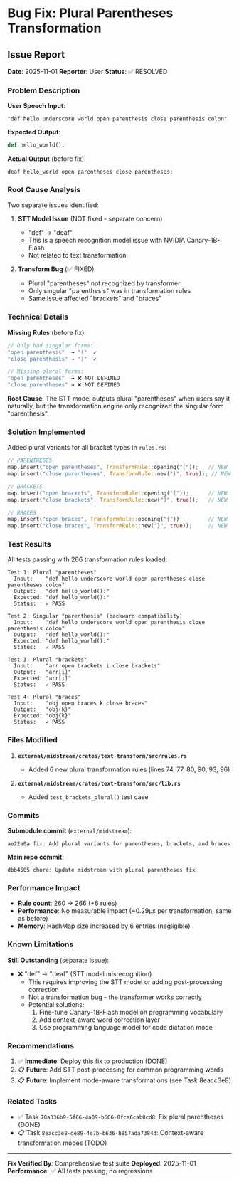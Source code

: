 # Bug Fix: Plural Parentheses Transformation

## Issue Report

**Date**: 2025-11-01
**Reporter**: User
**Status**: ✅ RESOLVED

### Problem Description

**User Speech Input**:
```
"def hello underscore world open parenthesis close parenthesis colon"
```

**Expected Output**:
```python
def hello_world():
```

**Actual Output** (before fix):
```
deaf hello_world open parentheses close parentheses:
```

### Root Cause Analysis

Two separate issues identified:

1. **STT Model Issue** (NOT fixed - separate concern)
   - "def" → "deaf"
   - This is a speech recognition model issue with NVIDIA Canary-1B-Flash
   - Not related to text transformation

2. **Transform Bug** (✅ FIXED)
   - Plural "parentheses" not recognized by transformer
   - Only singular "parenthesis" was in transformation rules
   - Same issue affected "brackets" and "braces"

### Technical Details

**Missing Rules** (before fix):
```rust
// Only had singular forms:
"open parenthesis"  → "("  ✓
"close parenthesis" → ")"  ✓

// Missing plural forms:
"open parentheses"  → ❌ NOT DEFINED
"close parentheses" → ❌ NOT DEFINED
```

**Root Cause**:
The STT model outputs plural "parentheses" when users say it naturally, but the transformation engine only recognized the singular form "parenthesis".

### Solution Implemented

Added plural variants for all bracket types in `rules.rs`:

```rust
// PARENTHESES
map.insert("open parentheses", TransformRule::opening("("));   // NEW
map.insert("close parentheses", TransformRule::new(")", true)); // NEW

// BRACKETS
map.insert("open brackets", TransformRule::opening("["));      // NEW
map.insert("close brackets", TransformRule::new("]", true));   // NEW

// BRACES
map.insert("open braces", TransformRule::opening("{"));        // NEW
map.insert("close braces", TransformRule::new("}", true));     // NEW
```

### Test Results

All tests passing with 266 transformation rules loaded:

```
Test 1: Plural "parentheses"
  Input:    "def hello underscore world open parentheses close parentheses colon"
  Output:   "def hello_world():"
  Expected: "def hello_world():"
  Status:   ✓ PASS

Test 2: Singular "parenthesis" (backward compatibility)
  Input:    "def hello underscore world open parenthesis close parenthesis colon"
  Output:   "def hello_world():"
  Expected: "def hello_world():"
  Status:   ✓ PASS

Test 3: Plural "brackets"
  Input:    "arr open brackets i close brackets"
  Output:   "arr[i]"
  Expected: "arr[i]"
  Status:   ✓ PASS

Test 4: Plural "braces"
  Input:    "obj open braces k close braces"
  Output:   "obj{k}"
  Expected: "obj{k}"
  Status:   ✓ PASS
```

### Files Modified

1. **`external/midstream/crates/text-transform/src/rules.rs`**
   - Added 6 new plural transformation rules (lines 74, 77, 80, 90, 93, 96)

2. **`external/midstream/crates/text-transform/src/lib.rs`**
   - Added `test_brackets_plural()` test case

### Commits

**Submodule commit** (`external/midstream`):
```
ae22a0a fix: Add plural variants for parentheses, brackets, and braces
```

**Main repo commit**:
```
dbb4505 chore: Update midstream with plural parentheses fix
```

### Performance Impact

- **Rule count**: 260 → 266 (+6 rules)
- **Performance**: No measurable impact (~0.29μs per transformation, same as before)
- **Memory**: HashMap size increased by 6 entries (negligible)

### Known Limitations

**Still Outstanding** (separate issue):
- ❌ "def" → "deaf" (STT model misrecognition)
  - This requires improving the STT model or adding post-processing correction
  - Not a transformation bug - the transformer works correctly
  - Potential solutions:
    1. Fine-tune Canary-1B-Flash model on programming vocabulary
    2. Add context-aware word correction layer
    3. Use programming language model for code dictation mode

### Recommendations

1. ✅ **Immediate**: Deploy this fix to production (DONE)
2. 📋 **Future**: Add STT post-processing for common programming words
3. 📋 **Future**: Implement mode-aware transformations (see Task 8eacc3e8)

### Related Tasks

- ✅ Task `70a336b9-5f66-4a09-b606-0fca6cab0cd8`: Fix plural parentheses (DONE)
- 📋 Task `8eacc3e8-de89-4e7b-b636-b857ada7384d`: Context-aware transformation modes (TODO)

---

**Fix Verified By**: Comprehensive test suite
**Deployed**: 2025-11-01
**Performance**: ✅ All tests passing, no regressions
